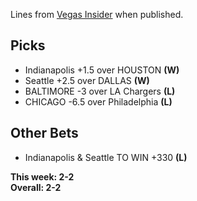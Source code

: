 Lines from [Vegas Insider](http://www.vegasinsider.com/nfl/matchups/matchups.cfm/week/18/season/2018) when published.

## Picks
- Indianapolis +1.5 over HOUSTON **(W)**
- Seattle +2.5 over DALLAS **(W)**
- BALTIMORE -3 over LA Chargers **(L)**
- CHICAGO -6.5 over Philadelphia **(L)**

## Other Bets
- Indianapolis & Seattle TO WIN +330 **(L)**

**This week: 2-2**<br/>
**Overall: 2-2**
